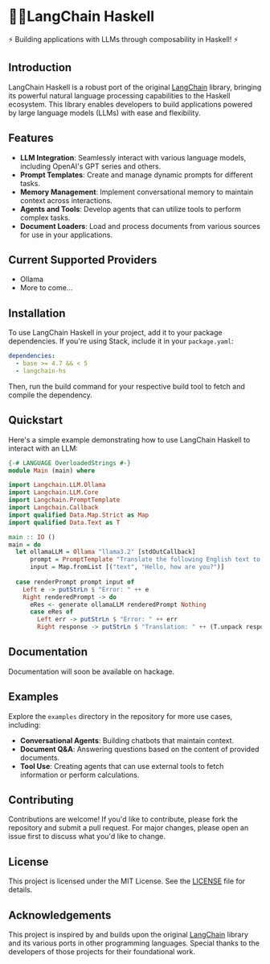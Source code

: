 # 🦜️🔗LangChain Haskell

⚡ Building applications with LLMs through composability in Haskell! ⚡

## Introduction

LangChain Haskell is a robust port of the original [LangChain](https://github.com/langchain-ai/langchain) library, bringing its powerful natural language processing capabilities to the Haskell ecosystem. This library enables developers to build applications powered by large language models (LLMs) with ease and flexibility.

## Features

- **LLM Integration**: Seamlessly interact with various language models, including OpenAI's GPT series and others.
- **Prompt Templates**: Create and manage dynamic prompts for different tasks.
- **Memory Management**: Implement conversational memory to maintain context across interactions.
- **Agents and Tools**: Develop agents that can utilize tools to perform complex tasks.
- **Document Loaders**: Load and process documents from various sources for use in your applications.

## Current Supported Providers

  - Ollama
  - More to come...

## Installation

To use LangChain Haskell in your project, add it to your package dependencies. 
If you're using Stack, include it in your `package.yaml`:

```yaml
dependencies:
  - base >= 4.7 && < 5
  - langchain-hs
```
Then, run the build command for your respective build tool to fetch and compile the dependency.

## Quickstart

Here's a simple example demonstrating how to use LangChain Haskell to interact with an LLM:

```haskell
{-# LANGUAGE OverloadedStrings #-}
module Main (main) where

import Langchain.LLM.Ollama
import Langchain.LLM.Core
import Langchain.PromptTemplate
import Langchain.Callback
import qualified Data.Map.Strict as Map
import qualified Data.Text as T

main :: IO ()
main = do 
  let ollamaLLM = Ollama "llama3.2" [stdOutCallback]
      prompt = PromptTemplate "Translate the following English text to French: {text}"
      input = Map.fromList [("text", "Hello, how are you?")]
      
  case renderPrompt prompt input of
    Left e -> putStrLn $ "Error: " ++ e
    Right renderedPrompt -> do
      eRes <- generate ollamaLLM renderedPrompt Nothing
      case eRes of
        Left err -> putStrLn $ "Error: " ++ err
        Right response -> putStrLn $ "Translation: " ++ (T.unpack response)
```

## Documentation

Documentation will soon be available on hackage.

## Examples

Explore the `examples` directory in the repository for more use cases, including:

- **Conversational Agents**: Building chatbots that maintain context.
- **Document Q&A**: Answering questions based on the content of provided documents.
- **Tool Use**: Creating agents that can use external tools to fetch information or perform calculations.

## Contributing

Contributions are welcome! If you'd like to contribute, please fork the repository and submit a pull request. 
For major changes, please open an issue first to discuss what you'd like to change.

## License

This project is licensed under the MIT License. See the [LICENSE](LICENSE) file for details.

## Acknowledgements

This project is inspired by and builds upon the original [LangChain](https://github.com/langchain-ai/langchain) library and its various ports in other programming languages. 
Special thanks to the developers of those projects for their foundational work.
